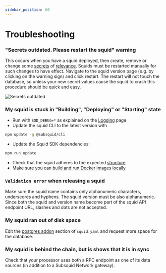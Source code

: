 ```yaml
---
sidebar_position: 60
---
```


# Troubleshooting

### "Secrets outdated. Please restart the squid" warning

This occurs when you have a squid deployed, then create, remove or change some [secrets](/squid-cli/secrets) of [relevance](/cloud/resources/organizations). Squids must be restarted manually for such changes to have effect. Navigate to the squid version page (e.g. by clicking on the warning sign) and click restart. The restart will not touch the database, so unless your new secret values cause the squid to crash this procedure should be quick and easy.

![Secrets outdated](</img/secrets-outdated.png>)

### My squid is stuck in "Building", "Deploying" or "Starting" state

- Run with `SQD_DEBUG=*` as explained on the [Logging](/sdk/reference/logger/#overriding-the-log-level) page
- Update the squid CLI to the latest version with
```bash
npm update -g @subsquid/cli
```
- Update the Squid SDK dependencies:
```bash
npm run update
```
- Check that the squid adheres to the expected [structure](/sdk/how-to-start/layout)
- Make sure you can [build and run Docker images locally](/sdk/resources/basics/self-hosting)

### `Validation error` when releasing a squid

Make sure the squid name contains only alphanumeric characters, underscores and hyphens. The squid version must be also alphanumeric. 
Since both the squid and version name become part of the squid API endpoint URL, slashes and dots are not accepted. 

### My squid ran out of disk space

Edit the [postgres addon](/cloud/reference/pg) section of `squid.yaml` and request more space for the database. 

### My squid is behind the chain, but is shows that it is in sync

Check that your processor uses both a RPC endpoint as one of its data sources (in addition to a Subsquid Network gateway).
